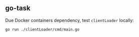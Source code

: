 ## go-task

Due Docker containers dependency, test `clientLoader` locally:

```bash
go run ./clientLoader/cmd/main.go
```
